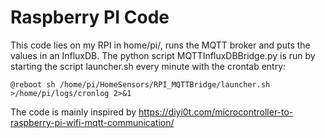 # Raspberry PI Code

This code lies on my RPI in home/pi/, runs the MQTT broker and puts the values in an InfluxDB.
The python script MQTTInfluxDBBridge.py is run by starting the script launcher.sh every minute with the crontab entry:
```
@reboot sh /home/pi/HomeSensors/RPI_MQTTBridge/launcher.sh >/home/pi/logs/cronlog 2>&1
```
The code is mainly inspired by https://diyi0t.com/microcontroller-to-raspberry-pi-wifi-mqtt-communication/
